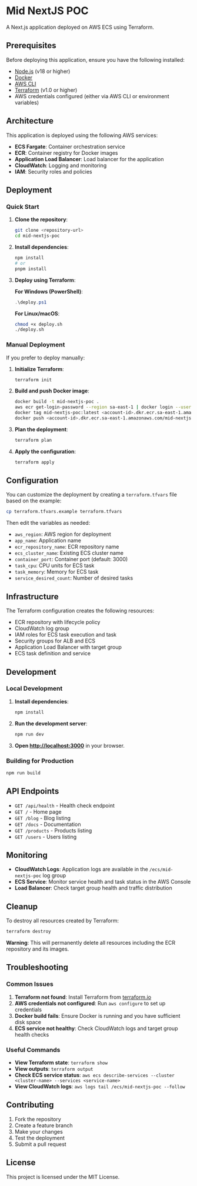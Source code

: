 # Mid NextJS POC

A Next.js application deployed on AWS ECS using Terraform.

## Prerequisites

Before deploying this application, ensure you have the following installed:

- [Node.js](https://nodejs.org/) (v18 or higher)
- [Docker](https://www.docker.com/)
- [AWS CLI](https://aws.amazon.com/cli/)
- [Terraform](https://www.terraform.io/) (v1.0 or higher)
- AWS credentials configured (either via AWS CLI or environment variables)

## Architecture

This application is deployed using the following AWS services:

- **ECS Fargate**: Container orchestration service
- **ECR**: Container registry for Docker images
- **Application Load Balancer**: Load balancer for the application
- **CloudWatch**: Logging and monitoring
- **IAM**: Security roles and policies

## Deployment

### Quick Start

1. **Clone the repository**:

   ```bash
   git clone <repository-url>
   cd mid-nextjs-poc
   ```

2. **Install dependencies**:

   ```bash
   npm install
   # or
   pnpm install
   ```

3. **Deploy using Terraform**:

   **For Windows (PowerShell)**:

   ```powershell
   .\deploy.ps1
   ```

   **For Linux/macOS**:

   ```bash
   chmod +x deploy.sh
   ./deploy.sh
   ```

### Manual Deployment

If you prefer to deploy manually:

1. **Initialize Terraform**:

   ```bash
   terraform init
   ```

2. **Build and push Docker image**:

   ```bash
   docker build -t mid-nextjs-poc .
   aws ecr get-login-password --region sa-east-1 | docker login --username AWS --password-stdin <account-id>.dkr.ecr.sa-east-1.amazonaws.com
   docker tag mid-nextjs-poc:latest <account-id>.dkr.ecr.sa-east-1.amazonaws.com/mid-nextjs-poc:latest
   docker push <account-id>.dkr.ecr.sa-east-1.amazonaws.com/mid-nextjs-poc:latest
   ```

3. **Plan the deployment**:

   ```bash
   terraform plan
   ```

4. **Apply the configuration**:
   ```bash
   terraform apply
   ```

## Configuration

You can customize the deployment by creating a `terraform.tfvars` file based on the example:

```bash
cp terraform.tfvars.example terraform.tfvars
```

Then edit the variables as needed:

- `aws_region`: AWS region for deployment
- `app_name`: Application name
- `ecr_repository_name`: ECR repository name
- `ecs_cluster_name`: Existing ECS cluster name
- `container_port`: Container port (default: 3000)
- `task_cpu`: CPU units for ECS task
- `task_memory`: Memory for ECS task
- `service_desired_count`: Number of desired tasks

## Infrastructure

The Terraform configuration creates the following resources:

- ECR repository with lifecycle policy
- CloudWatch log group
- IAM roles for ECS task execution and task
- Security groups for ALB and ECS
- Application Load Balancer with target group
- ECS task definition and service

## Development

### Local Development

1. **Install dependencies**:

   ```bash
   npm install
   ```

2. **Run the development server**:

   ```bash
   npm run dev
   ```

3. **Open [http://localhost:3000](http://localhost:3000)** in your browser.

### Building for Production

```bash
npm run build
```

## API Endpoints

- `GET /api/health` - Health check endpoint
- `GET /` - Home page
- `GET /blog` - Blog listing
- `GET /docs` - Documentation
- `GET /products` - Products listing
- `GET /users` - Users listing

## Monitoring

- **CloudWatch Logs**: Application logs are available in the `/ecs/mid-nextjs-poc` log group
- **ECS Service**: Monitor service health and task status in the AWS Console
- **Load Balancer**: Check target group health and traffic distribution

## Cleanup

To destroy all resources created by Terraform:

```bash
terraform destroy
```

**Warning**: This will permanently delete all resources including the ECR repository and its images.

## Troubleshooting

### Common Issues

1. **Terraform not found**: Install Terraform from [terraform.io](https://www.terraform.io/)
2. **AWS credentials not configured**: Run `aws configure` to set up credentials
3. **Docker build fails**: Ensure Docker is running and you have sufficient disk space
4. **ECS service not healthy**: Check CloudWatch logs and target group health checks

### Useful Commands

- **View Terraform state**: `terraform show`
- **View outputs**: `terraform output`
- **Check ECS service status**: `aws ecs describe-services --cluster <cluster-name> --services <service-name>`
- **View CloudWatch logs**: `aws logs tail /ecs/mid-nextjs-poc --follow`

## Contributing

1. Fork the repository
2. Create a feature branch
3. Make your changes
4. Test the deployment
5. Submit a pull request

## License

This project is licensed under the MIT License.
